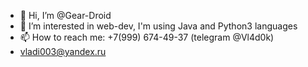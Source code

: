 - 👋 Hi, I’m @Gear-Droid
- 👀 I’m interested in web-dev, I'm using Java and Python3 languages
- 📫 How to reach me: +7(999) 674-49-37 (telegram @Vl4d0k)
- vladi003@yandex.ru

<!---
Gear-Droid/Gear-Droid is a ✨ special ✨ repository because its `README.md` (this file) appears on your GitHub profile.
You can click the Preview link to take a look at your changes.
--->
